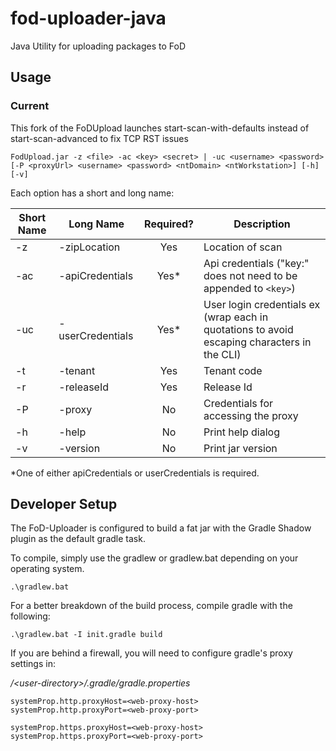 # fod-uploader-java
Java Utility for uploading packages to FoD

## Usage

### Current

This fork of the FoDUpload launches start-scan-with-defaults instead of start-scan-advanced to fix TCP RST issues

```
FodUpload.jar -z <file> -ac <key> <secret> | -uc <username> <password> [-P <proxyUrl> <username> <password> <ntDomain> <ntWorkstation>] [-h] [-v]
```

Each option has a short and long name:

Short Name | Long Name              | Required? | Description                                                      
---------- | ---------------------- |:---------:| --------------------------------------------------------
 -z        | -zipLocation           | Yes       | Location of scan 
 -ac       | -apiCredentials        | Yes*      | Api credentials ("key:" does not need to be appended to `<key>`)                                                  
 -uc       | -userCredentials       | Yes*      | User login credentials ex (wrap each in quotations to avoid escaping characters in the CLI)  
 -t        | -tenant                | Yes       | Tenant code
 -r        | -releaseId             | Yes       | Release Id                     
 -P        | -proxy                 | No        | Credentials for accessing the proxy                   
 -h        | -help                  | No        | Print help dialog                                                
 -v        | -version               | No        | Print jar version   

*One of either apiCredentials or userCredentials is required.

## Developer Setup

The FoD-Uploader is configured to build a fat jar with the Gradle Shadow plugin as the default gradle task.

To compile, simply use the gradlew or gradlew.bat depending on your operating system.

```
.\gradlew.bat
```

For a better breakdown of the build process, compile gradle with the following:

```
.\gradlew.bat -I init.gradle build
```

If you are behind a firewall, you will need to configure gradle's proxy settings in:

*/\<user-directory>/.gradle/gradle.properties*

```
systemProp.http.proxyHost=<web-proxy-host>
systemProp.http.proxyPort=<web-proxy-port>

systemProp.https.proxyHost=<web-proxy-host>
systemProp.https.proxyPort=<web-proxy-port>
```
